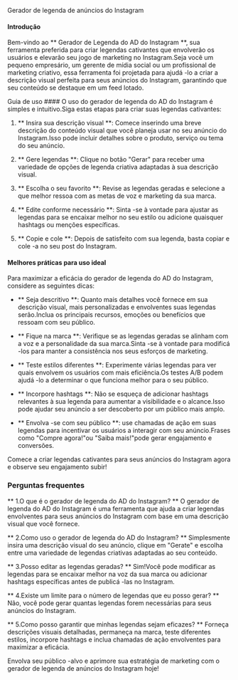 Gerador de legenda de anúncios do Instagram

#### Introdução
Bem-vindo ao ** Gerador de Legenda do AD do Instagram **, sua ferramenta preferida para criar legendas cativantes que envolverão os usuários e elevarão seu jogo de marketing no Instagram.Seja você um pequeno empresário, um gerente de mídia social ou um profissional de marketing criativo, essa ferramenta foi projetada para ajudá -lo a criar a descrição visual perfeita para seus anúncios do Instagram, garantindo que seu conteúdo se destaque em um feed lotado.

Guia de uso ####
O uso do gerador de legenda do AD do Instagram é simples e intuitivo.Siga estas etapas para criar suas legendas cativantes:

1. ** Insira sua descrição visual **: Comece inserindo uma breve descrição do conteúdo visual que você planeja usar no seu anúncio do Instagram.Isso pode incluir detalhes sobre o produto, serviço ou tema do seu anúncio.

2. ** Gere legendas **: Clique no botão "Gerar" para receber uma variedade de opções de legenda criativa adaptadas à sua descrição visual.

3. ** Escolha o seu favorito **: Revise as legendas geradas e selecione a que melhor ressoa com as metas de voz e marketing da sua marca.

4. ** Edite conforme necessário **: Sinta -se à vontade para ajustar as legendas para se encaixar melhor no seu estilo ou adicione quaisquer hashtags ou menções específicas.

5. ** Copie e cole **: Depois de satisfeito com sua legenda, basta copiar e cole -a no seu post do Instagram.

#### Melhores práticas para uso ideal
Para maximizar a eficácia do gerador de legenda do AD do Instagram, considere as seguintes dicas:

- ** Seja descritivo **: Quanto mais detalhes você fornece em sua descrição visual, mais personalizadas e envolventes suas legendas serão.Inclua os principais recursos, emoções ou benefícios que ressoam com seu público.

- ** Fique na marca **: Verifique se as legendas geradas se alinham com a voz e a personalidade da sua marca.Sinta -se à vontade para modificá -los para manter a consistência nos seus esforços de marketing.

- ** Teste estilos diferentes **: Experimente várias legendas para ver quais envolvem os usuários com mais eficiência.Os testes A/B podem ajudá -lo a determinar o que funciona melhor para o seu público.

- ** Incorpore hashtags **: Não se esqueça de adicionar hashtags relevantes à sua legenda para aumentar a visibilidade e o alcance.Isso pode ajudar seu anúncio a ser descoberto por um público mais amplo.

- ** Envolva -se com seu público **: use chamadas de ação em suas legendas para incentivar os usuários a interagir com seu anúncio.Frases como "Compre agora!"ou "Saiba mais!"pode gerar engajamento e conversões.

Comece a criar legendas cativantes para seus anúncios do Instagram agora e observe seu engajamento subir!

### Perguntas frequentes

** 1.O que é o gerador de legenda do AD do Instagram? **
O gerador de legenda do AD do Instagram é uma ferramenta que ajuda a criar legendas envolventes para seus anúncios do Instagram com base em uma descrição visual que você fornece.

** 2.Como uso o gerador de legenda do AD do Instagram? **
Simplesmente insira uma descrição visual do seu anúncio, clique em "Gerate" e escolha entre uma variedade de legendas criativas adaptadas ao seu conteúdo.

** 3.Posso editar as legendas geradas? **
Sim!Você pode modificar as legendas para se encaixar melhor na voz da sua marca ou adicionar hashtags específicas antes de publicá -las no Instagram.

** 4.Existe um limite para o número de legendas que eu posso gerar? **
Não, você pode gerar quantas legendas forem necessárias para seus anúncios do Instagram.

** 5.Como posso garantir que minhas legendas sejam eficazes? **
Forneça descrições visuais detalhadas, permaneça na marca, teste diferentes estilos, incorpore hashtags e inclua chamadas de ação envolventes para maximizar a eficácia.

Envolva seu público -alvo e aprimore sua estratégia de marketing com o gerador de legenda de anúncios do Instagram hoje!